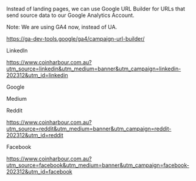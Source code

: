 

Instead of landing
pages, we can use Google URL Builder for URLs that send source data  to
our Google Analytics Account.

Note: We are using GA4 now, instead of UA.

https://ga-dev-tools.google/ga4/campaign-url-builder/



LinkedIn

https://www.coinharbour.com.au?utm_source=linkedin&utm_medium=banner&utm_campaign=linkedin-202312&utm_id=linkedin


Google



Medium



Reddit

https://www.coinharbour.com.au?utm_source=reddit&utm_medium=banner&utm_campaign=reddit-202312&utm_id=reddit



Facebook

https://www.coinharbour.com.au?utm_source=facebook&utm_medium=banner&utm_campaign=facebook-202312&utm_id=facebook



